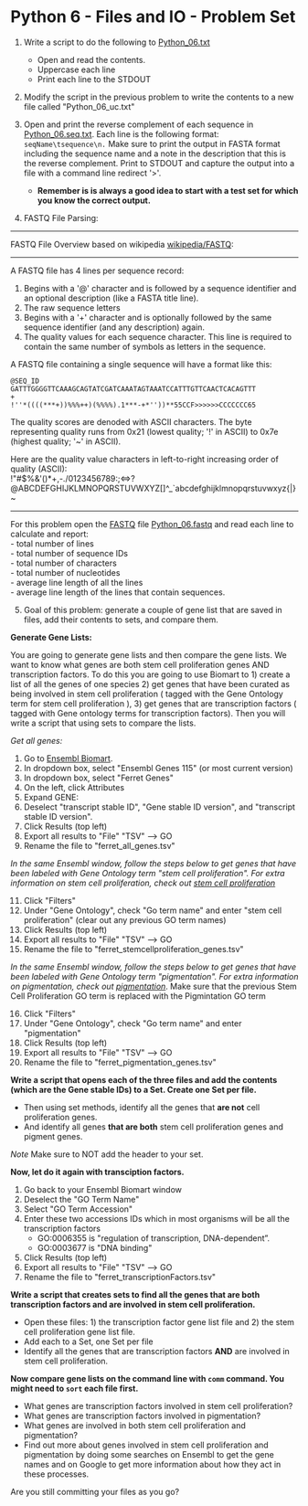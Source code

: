 Python 6 - Files and IO - Problem Set
===================



1. Write a script to do the following to [Python_06.txt](https://raw.githubusercontent.com/prog4biol/pfb2025/master/files/Python_06.txt)
   - Open and read the contents.  
   - Uppercase each line
   - Print each line to the STDOUT


2. Modify the script in the previous problem to write the contents to a new file called "Python_06_uc.txt"



3. Open and print the reverse complement of each sequence in [Python_06.seq.txt](https://raw.githubusercontent.com/prog4biol/pfb2025/master/files/Python_06.seq.txt). Each line is the following format:    `seqName\tsequence\n.` Make sure to print the output in FASTA format including the sequence name and a note in the description that this is the reverse complement. Print to STDOUT and capture the output into a file with a command line redirect '>'. 
   - **Remember is is always a good idea to start with a test set for which you know the correct output.**

4. FASTQ File Parsing:
___ 
FASTQ File Overview based on wikipedia [wikipedia/FASTQ](https://en.wikipedia.org/wiki/FASTQ_format):
___  

A FASTQ file has 4 lines per sequence record:  
  1. Begins with a '@' character and is followed by a sequence identifier and an optional description (like a FASTA title line).
  2. The raw sequence letters
  3. Begins with a '+' character and is optionally followed by the same sequence identifier (and any description) again.
  4. The quality values for each sequence character. This line is required to contain the same number of symbols as letters in the sequence.  
  
A FASTQ file containing a single sequence will have a format like this:
```text
@SEQ_ID  
GATTTGGGGTTCAAAGCAGTATCGATCAAATAGTAAATCCATTTGTTCAACTCACAGTTT  
+  
!''*((((***+))%%%++)(%%%%).1***-+*''))**55CCF>>>>>>CCCCCCC65  
```

The quality scores are denoded with ASCII characters. The byte representing quality runs from 0x21 (lowest quality; '!' in ASCII) to 0x7e (highest quality; '~' in ASCII). 

Here are the quality value characters in left-to-right increasing order of quality (ASCII):  
!"#$%&'()*+,-./0123456789:;<=>?@ABCDEFGHIJKLMNOPQRSTUVWXYZ[\]^_`abcdefghijklmnopqrstuvwxyz{|}~

___  

For this problem open the [FASTQ](https://en.wikipedia.org/wiki/FASTQ_format) file [Python_06.fastq](https://raw.githubusercontent.com/prog4biol/pfb2025/master/files/Python_06.fastq) and read each line to calculate and report:  
    - total number of lines  
    - total number of sequence IDs  
    - total number of characters  
    - total number of nucleotides  
    - average line length of all the lines  
    - average line length of the lines that contain sequences.     





5. Goal of this problem: generate a couple of gene list that are saved in files, add their contents to sets, and compare them. 

__Generate Gene Lists:__

You are going to generate gene lists and then compare the gene lists. We want to know what genes are both stem cell proliferation genes AND transcription factors. To do this you are going to use Biomart to 1) create a list of all the genes of one species 2) get genes that have been curated as being involved in stem cell proliferation ( tagged with the Gene Ontology term for stem cell proliferation ), 3) get genes that are transcription factors ( tagged with Gene ontology terms for transcription factors). Then you will write a script that using sets to compare the lists. 

_Get all genes:_

1. Go to [Ensembl Biomart](http://useast.ensembl.org/biomart/martview).
2. In dropdown box, select "Ensembl Genes 115"  (or most current version)
3. In dropdown box, select "Ferret Genes" 
4. On the left, click Attributes
5. Expand GENE:
6. Deselect "transcript stable ID", "Gene stable ID version", and "transcript stable ID version".
7. Click Results (top left)
8. Export all results to "File" "TSV" --> GO
9. Rename the file to "ferret_all_genes.tsv"

_In the same Ensembl window, follow the steps below to get genes that have been labeled with Gene Ontology term "stem cell proliferation". For extra information on stem cell proliferation, check out  [stem cell proliferation](http://purl.obolibrary.org/obo/GO_0072089)_

11. Click "Filters"
12. Under "Gene Ontology", check "Go term name" and enter "stem cell proliferation" (clear out any previous GO term names)
13. Click Results (top left)
14. Export all results to "File" "TSV" --> GO
15. Rename the file to "ferret_stemcellproliferation_genes.tsv"

_In the same Ensembl window, follow the steps below to get genes that have been labeled with Gene Ontology term "pigmentation". For extra information on pigmentation, check out [pigmentation](http://purl.obolibrary.org/obo/GO_0043473)_. Make sure that the previous Stem Cell Proliferation GO term is replaced with the Pigmintation GO term


16. Click "Filters"
17. Under "Gene Ontology", check "Go term name" and enter "pigmentation"
18. Click Results (top left)
19. Export all results to "File" "TSV" --> GO
10. Rename the file to "ferret_pigmentation_genes.tsv"


__Write a script that opens each of the three files and add the contents (which are the Gene stable IDs) to a Set. Create one Set per file.__
  - Then using set methods, identify all the genes that **are not** cell proliferation genes.
  - And identify all genes **that are both** stem cell proliferation genes and pigment genes.
    
*Note* Make sure to NOT add the header to your set.  

__Now, let do it again with transciption factors.__

1. Go back to your Ensembl Biomart window
2. Deselect the "GO Term Name"
3. Select "GO Term Accession"
4. Enter these two accessions IDs which in most organisms will be all the transcription factors
   - GO:0006355 is "regulation of transcription, DNA-dependent”. 
   - GO:0003677 is "DNA binding"
5.  Click Results (top left)
6. Export all results to "File" "TSV" --> GO
7. Rename the file to "ferret_transcriptionFactors.tsv"

__Write a script that creates sets to find all the genes that are both transcription factors and are involved in stem cell proliferation.__  
  - Open these files: 1) the transcription factor gene list file and 2) the stem cell proliferation gene list file.
  - Add each to a Set, one Set per file
  - Identify all the genes that are transcription factors **AND** are involved in stem cell proliferation.

__Now compare gene lists on the command line with `comm` command. You might need to `sort` each file first.__
  - What genes are transcription factors involved in stem cell proliferation?
  - What genes are transcription factors involved in pigmentation?
  - What genes are involved in both stem cell proliferation and pigmentation?
  - Find out more about genes involved in stem cell proliferation and pigmentation by doing some searches on Ensembl to get the gene names and on Google to get more information about how they act in these processes.

     
Are you still committing your files as you go?

